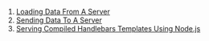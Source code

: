 1. [Loading Data From A Server](/guides/cookbook/client_server_interaction/loading_data_from_a_server)
1. [Sending Data To A Server](/guides/cookbook/client_server_interaction/sending_data_to_a_server)
1. [Serving Compiled Handlebars Templates Using Node.js](/guides/cookbook/client_server_interaction/serving_compiled_templates_using_nodejs)